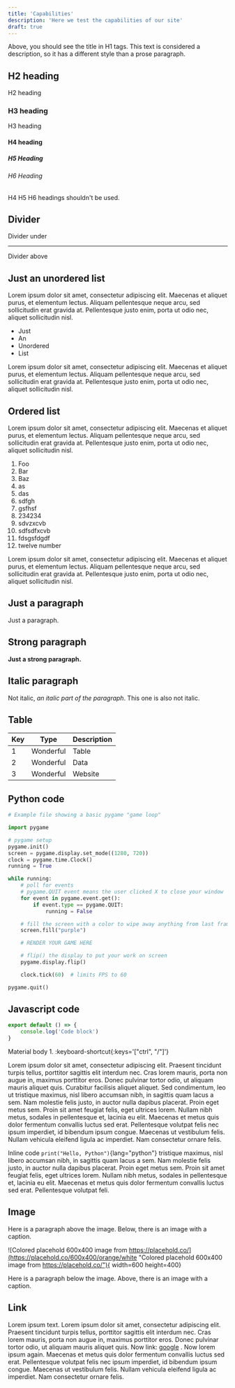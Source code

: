 ```yaml
---
title: 'Capabilities'
description: 'Here we test the capabilities of our site'
draft: true
---
```


Above, you should see the title in H1 tags. This text is considered a description, so it has a different style than a prose paragraph.

## H2 heading

H2 heading

### H3 heading

H3 heading

#### H4 heading

##### H5 Heading

###### H6 Heading

H4 H5 H6 headings shouldn't be used.

## Divider

Divider under

---

Divider above

## Just an unordered list

Lorem ipsum dolor sit amet, consectetur adipiscing elit. Maecenas et aliquet purus, et elementum lectus. Aliquam pellentesque neque arcu, sed sollicitudin erat gravida at. Pellentesque justo enim, porta ut odio nec, aliquet sollicitudin nisl.

- Just
- An
- Unordered
- List

Lorem ipsum dolor sit amet, consectetur adipiscing elit. Maecenas et aliquet purus, et elementum lectus. Aliquam pellentesque neque arcu, sed sollicitudin erat gravida at. Pellentesque justo enim, porta ut odio nec, aliquet sollicitudin nisl.

## Ordered list

Lorem ipsum dolor sit amet, consectetur adipiscing elit. Maecenas et aliquet purus, et elementum lectus. Aliquam pellentesque neque arcu, sed sollicitudin erat gravida at. Pellentesque justo enim, porta ut odio nec, aliquet sollicitudin nisl.

1. Foo
2. Bar
3. Baz
4. as
5. das
6. sdfgh
7. gsfhsf
8. 234234
9. sdvzxcvb
10. sdfsdfxcvb
11. fdsgsfdgdf
12. twelve number

Lorem ipsum dolor sit amet, consectetur adipiscing elit. Maecenas et aliquet purus, et elementum lectus. Aliquam pellentesque neque arcu, sed sollicitudin erat gravida at. Pellentesque justo enim, porta ut odio nec, aliquet sollicitudin nisl.

## Just a paragraph

Just a paragraph.

## Strong paragraph

**Just a strong paragraph.**

## Italic paragraph

Not italic, _an italic part of the paragraph_. This one is also not italic.

## Table

| Key | Type      | Description |
| --- | --------- | ----------- |
| 1   | Wonderful | Table       |
| 2   | Wonderful | Data        |
| 3   | Wonderful | Website     |

## Python code

```python
# Example file showing a basic pygame "game loop"

import pygame

# pygame setup
pygame.init()
screen = pygame.display.set_mode((1280, 720))
clock = pygame.time.Clock()
running = True

while running:
    # poll for events
    # pygame.QUIT event means the user clicked X to close your window
    for event in pygame.event.get():
        if event.type == pygame.QUIT:
            running = False

    # fill the screen with a color to wipe away anything from last frame
    screen.fill("purple")

    # RENDER YOUR GAME HERE

    # flip() the display to put your work on screen
    pygame.display.flip()

    clock.tick(60)  # limits FPS to 60

pygame.quit()

```

## Javascript code

```js [file.js]{4-6,7} max-width=300
export default () => {
    console.log('Code block')
}
```

Material body 1. :keyboard-shortcut{:keys='["ctrl", "/"]'}  

Lorem ipsum dolor sit amet, consectetur adipiscing elit. Praesent tincidunt turpis tellus, porttitor sagittis elit interdum nec. Cras lorem mauris, porta non augue in, maximus porttitor eros. Donec pulvinar tortor odio, ut aliquam mauris aliquet quis. Curabitur facilisis aliquet aliquet. Sed condimentum, leo ut tristique maximus, nisl libero accumsan nibh, in sagittis quam lacus a sem. Nam molestie felis justo, in auctor nulla dapibus placerat. Proin eget metus sem. Proin sit amet feugiat felis, eget ultrices lorem. Nullam nibh metus, sodales in pellentesque et, lacinia eu elit. Maecenas et metus quis dolor fermentum convallis luctus sed erat. Pellentesque volutpat felis nec ipsum imperdiet, id bibendum ipsum congue. Maecenas ut vestibulum felis. Nullam vehicula eleifend ligula ac imperdiet. Nam consectetur ornare felis.

Inline code `print("Hello, Python")`{lang="python"} tristique maximus, nisl libero accumsan nibh, in sagittis quam lacus a sem. Nam molestie felis justo, in auctor nulla dapibus placerat. Proin eget metus sem. Proin sit amet feugiat felis, eget ultrices lorem. Nullam nibh metus, sodales in pellentesque et, lacinia eu elit. Maecenas et metus quis dolor fermentum convallis luctus sed erat. Pellentesque volutpat feli.

## Image

Here is a paragraph above the image. Below, there is an image with a caption.

![Colored placehold 600x400 image from https://placehold.co/](https://placehold.co/600x400/orange/white "Colored placehold 600x400 image from https://placehold.co/"){ width=600 height=400}

Here is a paragraph below the image. Above, there is an image with a caption.

## Link

Lorem ipsum text. Lorem ipsum dolor sit amet, consectetur adipiscing elit. Praesent tincidunt turpis tellus, porttitor sagittis elit interdum nec. Cras lorem mauris, porta non augue in, maximus porttitor eros. Donec pulvinar tortor odio, ut aliquam mauris aliquet quis. Now link: [google](http://google.com) . Now lorem ipsum again. Maecenas et metus quis dolor fermentum convallis luctus sed erat. Pellentesque volutpat felis nec ipsum imperdiet, id bibendum ipsum congue. Maecenas ut vestibulum felis. Nullam vehicula eleifend ligula ac imperdiet. Nam consectetur ornare felis.
